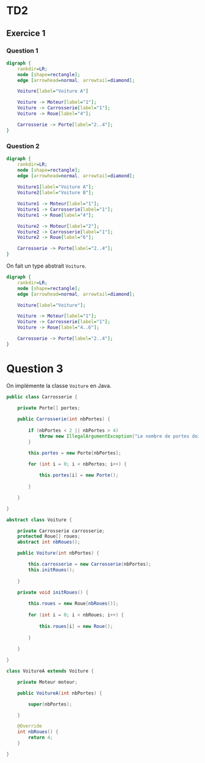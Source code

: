 # TD2

## Exercice 1


### Question 1

<!-- Une voiture de type A est constituée d’un moteur, d’une carrosserie et de quatre roues. La carrosserie est constituée de portes, dont le nombre peut varier entre 2 et 4. 
Proposez un diagramme de classes pour les voitures A.
-->

```dot
digraph {
    rankdir=LR;
    node [shape=rectangle];
    edge [arrowhead=normal, arrowtail=diamond];

    Voiture[label="Voiture A"]

    Voiture -> Moteur[label="1"];
    Voiture -> Carrosserie[label="1"];
    Voiture -> Roue[label="4"];

    Carrosserie -> Porte[label="2..4"];
}
```

### Question 2

<!-- Les voitures de type B sont constituées de deux moteurs (l’un à l’avant et l’autre à l’arrière), d’une carrosserie et de six roues. La carrosserie est constituée de portes, dont le nombre peut varier entre 2 et 4. -->

```dot
digraph {
    rankdir=LR;
    node [shape=rectangle];
    edge [arrowhead=normal, arrowtail=diamond];
    
    Voiture1[label="Voiture A"];
    Voiture2[label="Voiture B"];

    Voiture1 -> Moteur[label="1"];
    Voiture1 -> Carrosserie[label="1"];
    Voiture1 -> Roue[label="4"];

    Voiture2 -> Moteur[label="2"];
    Voiture2 -> Carrosserie[label="1"];
    Voiture2 -> Roue[label="6"];

    Carrosserie -> Porte[label="2..4"];
}
```

On fait un type abstrait `Voiture`.

```dot
digraph {
    rankdir=LR;
    node [shape=rectangle];
    edge [arrowhead=normal, arrowtail=diamond];

    Voiture[label="Voiture"];

    Voiture -> Moteur[label="1"];
    Voiture -> Carrosserie[label="1"];
    Voiture -> Roue[label="4..6"];

    Carrosserie -> Porte[label="2..4"];
}
```


# Question 3

On implémente la classe `Voiture` en Java.

```java
public class Carrosserie {
    
    private Porte[] portes;

    public Carrosserie(int nbPortes) {
        
        if (nbPortes < 2 || nbPortes > 4)
            throw new IllegalArgumentException("Le nombre de portes doit être compris entre 2 et 4.");
        }

        this.portes = new Porte[nbPortes];

        for (int i = 0; i < nbPortes; i++) {
        
            this.portes[i] = new Porte();
        
        }

    }

}
```

```java
abstract class Voiture {

    private Carrosserie carrosserie;
    protected Roue[] roues;
    abstract int nbRoues();

    public Voiture(int nbPortes) {

        this.carrosserie = new Carrosserie(nbPortes);
        this.initRoues();
        
    }

    private void initRoues() {
    
        this.roues = new Roue[nbRoues()];
        
        for (int i = 0; i < nbRoues; i++) {
        
            this.roues[i] = new Roue();
        
        }
    
    }

}
```

```java
class VoitureA extends Voiture {

    private Moteur moteur;

    public VoitureA(int nbPortes) {

        super(nbPortes);

    }

    @Override
    int nbRoues() {
        return 4;
    }

}
```

```java